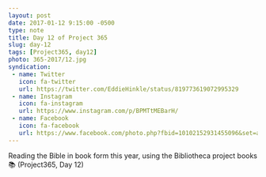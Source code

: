 ```yaml
---
layout: post
date: 2017-01-12 9:15:00 -0500
type: note
title: Day 12 of Project 365
slug: day-12
tags: [Project365, day12]
photo: 365-2017/12.jpg
syndication:
 - name: Twitter
   icon: fa-twitter
   url: https://twitter.com/EddieHinkle/status/819773619072995329
 - name: Instagram
   icon: fa-instagram
   url: https://www.instagram.com/p/BPMTtMEBarH/
 - name: Facebook
   icon: fa-facebook
   url: https://www.facebook.com/photo.php?fbid=10102152931455096&set=a.10102131355967546.1073741838.19506647
---
```

Reading the Bible in book form this year, using the Bibliotheca project books 📚 (Project365, Day 12)